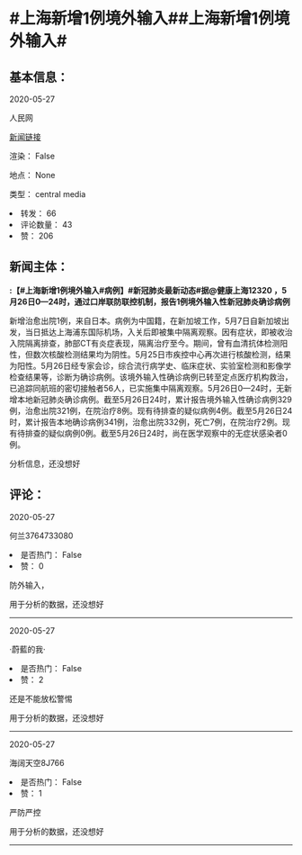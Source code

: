 <html>
 <body>
  <h1 id="title">
   #上海新增1例境外输入##上海新增1例境外输入#
  </h1>
  <div id="basic_info">
   <h2 id="default h2">
    基本信息：
   </h2>
   <p id="time">
    2020-05-27
   </p>
   <p id="author">
    人民网
   </p>
   <p id="src">
    <a href="https://weibo.cn/comment/J3ONMh7Yt">
     新闻链接
    </a>
   </p>
   <p id="is_rendered">
    渲染： False
   </p>
   <p id="location">
    地点： None
   </p>
   <p id="news_type">
    类型： central media
   </p>
  </div>
  <div id="attrs">
   <li id_no="repost">
    转发： 66
   </li>
   <li id_no="comment_number">
    评论数量： 43
   </li>
   <li id_no="attitude">
    赞： 206
   </li>
  </div>
  <div id="article">
   <h2 id="default h2">
    新闻主体：
   </h2>
   <p id="lead">
    <strong>
     :【#上海新增1例境外输入#病例】#新冠肺炎最新动态#据@健康上海12320 ，5月26日0—24时，通过口岸联防联控机制，报告1例境外输入性新冠肺炎确诊病例
    </strong>
   </p>
   <div id="main_text">
    <p id="paragraph_1">
     新增治愈出院1例，来自日本。病例为中国籍，在新加坡工作，5月7日自新加坡出发，当日抵达上海浦东国际机场，入关后即被集中隔离观察。因有症状，即被收治入院隔离排查，肺部CT有炎症表现，隔离治疗至今。期间，曾有血清抗体检测阳性，但数次核酸检测结果均为阴性。5月25日市疾控中心再次进行核酸检测，结果为阳性。5月26日经专家会诊，综合流行病学史、临床症状、实验室检测和影像学检查结果等，诊断为确诊病例。该境外输入性确诊病例已转至定点医疗机构救治，已追踪同航班的密切接触者56人，已实施集中隔离观察。5月26日0—24时，无新增本地新冠肺炎确诊病例。截至5月26日24时，累计报告境外输入性确诊病例329例，治愈出院321例，在院治疗8例。现有待排查的疑似病例4例。截至5月26日24时，累计报告本地确诊病例341例，治愈出院332例，死亡7例，在院治疗2例。现有待排查的疑似病例0例。截至5月26日24时，尚在医学观察中的无症状感染者0例。
    </p>
   </div>
  </div>
  <div id="analyse_info">
   分析信息，还没想好
  </div>
  <div id="comments">
   <h2 id="default h2">
    评论：
   </h2>
   <div id="comments_block">
    <p id="comment_time">
     2020-05-27
    </p>
    <p id="comment_author">
     何兰3764733080
    </p>
    <div id="comment_attrs">
     <li id_no="is_hot">
      是否热门： False
     </li>
     <li id_no="attitude">
      赞： 0
     </li>
    </div>
    <p id="comment_content">
     防外输入，
    </p>
    <div id="comment_analyse_info">
     用于分析的数据，还没想好
    </div>
   </div>
   <hr/>
   <div id="comments_block">
    <p id="comment_time">
     2020-05-27
    </p>
    <p id="comment_author">
     ·蔚藍的我·
    </p>
    <div id="comment_attrs">
     <li id_no="is_hot">
      是否热门： False
     </li>
     <li id_no="attitude">
      赞： 2
     </li>
    </div>
    <p id="comment_content">
     还是不能放松警惕
    </p>
    <div id="comment_analyse_info">
     用于分析的数据，还没想好
    </div>
   </div>
   <hr/>
   <div id="comments_block">
    <p id="comment_time">
     2020-05-27
    </p>
    <p id="comment_author">
     海阔天空8J766
    </p>
    <div id="comment_attrs">
     <li id_no="is_hot">
      是否热门： False
     </li>
     <li id_no="attitude">
      赞： 1
     </li>
    </div>
    <p id="comment_content">
     严防严控
    </p>
    <div id="comment_analyse_info">
     用于分析的数据，还没想好
    </div>
   </div>
   <hr/>
  </div>
 </body>
</html>